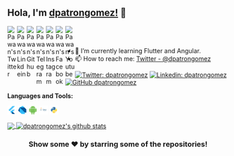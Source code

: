 ## Hola, I'm [dpatrongomez!](https://dpatrongomez.github.io/) 👋

<a href="https://twitter.com/dpatrongomez">
  <img align="left" alt="Pawan's Twitter" width="22px" src="https://cdn.jsdelivr.net/npm/simple-icons@v5/icons/twitter.svg" />
</a>
<a href="https://linkedin.com/in/dpatrongomez">
  <img align="left" alt="Pawan's Linkdein" width="22px" src="https://cdn.jsdelivr.net/npm/simple-icons@v5/icons/linkedin.svg" />
</a>
<a href="https://github.com/dpatrongomez">
  <img align="left" alt="Pawan's Github" width="22px" src="https://cdn.jsdelivr.net/npm/simple-icons@v5/icons/github.svg" />
</a>
<a href="https://t.me/dpatrongomez">
  <img align="left" alt="Pawan's Telegram" width="22px" src="https://cdn.jsdelivr.net/npm/simple-icons@v5/icons/telegram.svg" />
</a>
<a href="https://instagram.com/dpatrongomez/">
  <img align="left" alt="Pawan's Instagram" width="22px" src="https://cdn.jsdelivr.net/npm/simple-icons@v5/icons/instagram.svg" />
</a>
<a href="https://www.facebook.com/dpatrongomez/">
  <img align="left" alt="Pawan's Facebook" width="22px" src="https://cdn.jsdelivr.net/npm/simple-icons@v5/icons/facebook.svg" />
</a>
<a href="https://www.youtube.com/channel/UCE--ew_YcO31pBrrOfE-D_w">
  <img align="left" alt="Pawan's Youtube" width="22px" src="https://cdn.jsdelivr.net/npm/simple-icons@v5/icons/youtube.svg" />
</a>

<br/>
<br/>

- 🌱 I’m currently learning Flutter and Angular.
- 📫 How to reach me: [Twitter - @dpatrongomez](https://twitter.com/dpatrongomez)

[![Twitter: dpatrongomez](https://img.shields.io/twitter/follow/dpatrongomez?style=social)](https://twitter.com/dpatrongomez)
[![Linkedin: dpatrongomez](https://img.shields.io/badge/-dpatrongomez-blue?style=flat-square&logo=Linkedin&logoColor=white&link=https://www.linkedin.com/in/dpatrongomez/)](https://www.linkedin.com/in/dpatrongomez/)
[![GitHub dpatrongomez](https://img.shields.io/github/followers/dpatrongomez?label=follow&style=social)](https://github.com/dpatrongomez)


**Languages and Tools:**  

<code><img height="20" src="https://raw.githubusercontent.com/github/explore/80688e429a7d4ef2fca1e82350fe8e3517d3494d/topics/flutter/flutter.png"></code>
<code><img height="20" src="https://raw.githubusercontent.com/github/explore/80688e429a7d4ef2fca1e82350fe8e3517d3494d/topics/dart/dart.png"></code>
<code><img height="20" src="https://raw.githubusercontent.com/github/explore/80688e429a7d4ef2fca1e82350fe8e3517d3494d/topics/android/android.png"></code>
<code><img height="20" src="https://raw.githubusercontent.com/github/explore/80688e429a7d4ef2fca1e82350fe8e3517d3494d/topics/java/java.png"></code>
<code><img height="20" src="https://raw.githubusercontent.com/github/explore/80688e429a7d4ef2fca1e82350fe8e3517d3494d/topics/python/python.png"></code>

<a href="https://github.com/dpatrongomez">
  <img align="center" src="https://github-readme-stats.vercel.app/api/top-langs/?username=dpatrongomez&theme=dark&hide_langs_below=1" />
</a>
<a href="https://github.com/dpatrongomez">
 <img align="center" src="https://github-readme-stats.vercel.app/api?username=dpatrongomez&show_icons=true&theme=dark&line_height=27" alt="dpatrongomez's github stats"/>
</a>

<div align="center">

### Show some ❤️ by starring some of the repositories!

</div>

